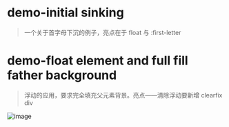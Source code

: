 # demo-initial sinking
> 一个关于首字母下沉的例子，亮点在于 float 与 :first-letter


# demo-float element and full fill father background
> 浮动的应用，要求完全填充父元素背景。亮点——清除浮动要新增 clearfix div

![image](https://avatars3.githubusercontent.com/u/4693439?s=400&u=ffbe72a2fa918853d9f5285375345e033d8347dc&v=4)
